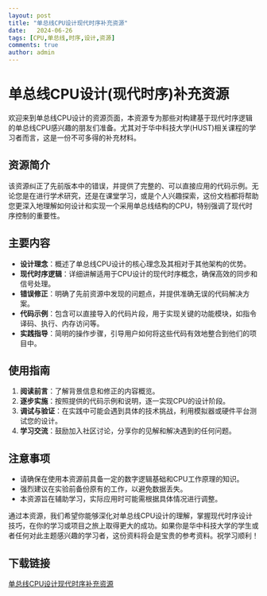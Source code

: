 ```yaml
---
layout: post
title: "单总线CPU设计现代时序补充资源"
date:   2024-06-26
tags: [CPU,单总线,时序,设计,资源]
comments: true
author: admin
---
```

# 单总线CPU设计(现代时序)补充资源

欢迎来到单总线CPU设计的资源页面，本资源专为那些对构建基于现代时序逻辑的单总线CPU感兴趣的朋友们准备。尤其对于华中科技大学(HUST)相关课程的学习者而言，这是一份不可多得的补充材料。

## 资源简介

该资源纠正了先前版本中的错误，并提供了完整的、可以直接应用的代码示例。无论您是在进行学术研究，还是在课堂学习，或是个人兴趣探索，这份文档都将帮助您更深入地理解如何设计和实现一个采用单总线结构的CPU，特别强调了现代时序控制的重要性。

## 主要内容

- **设计理念**：概述了单总线CPU设计的核心理念及其相对于其他架构的优势。
- **现代时序逻辑**：详细讲解适用于CPU设计的现代时序概念，确保高效的同步和信号处理。
- **错误修正**：明确了先前资源中发现的问题点，并提供准确无误的代码解决方案。
- **代码示例**：包含可以直接导入的代码片段，用于实现关键的功能模块，如指令译码、执行、内存访问等。
- **实践指导**：简明的操作步骤，引导用户如何将这些代码有效地整合到他们的项目中。

## 使用指南

1. **阅读前言**：了解背景信息和修正的内容概览。
2. **逐步实施**：按照提供的代码示例和说明，逐一实现CPU的设计阶段。
3. **调试与验证**：在实践中可能会遇到具体的技术挑战，利用模拟器或硬件平台测试您的设计。
4. **学习交流**：鼓励加入社区讨论，分享你的见解和解决遇到的任何问题。

## 注意事项

- 请确保在使用本资源前具备一定的数字逻辑基础和CPU工作原理的知识。
- 强烈建议在实验前备份原有的工作，以避免数据丢失。
- 本资源旨在辅助学习，实际应用时可能需根据具体情况进行调整。

通过本资源，我们希望你能够深化对单总线CPU设计的理解，掌握现代时序设计技巧，在你的学习或项目之旅上取得更大的成功。如果你是华中科技大学的学生或者任何对此主题感兴趣的学习者，这份资料将会是宝贵的参考资料。祝学习顺利！

## 下载链接

[单总线CPU设计现代时序补充资源](https://pan.quark.cn/s/6aabe5df3c4e)